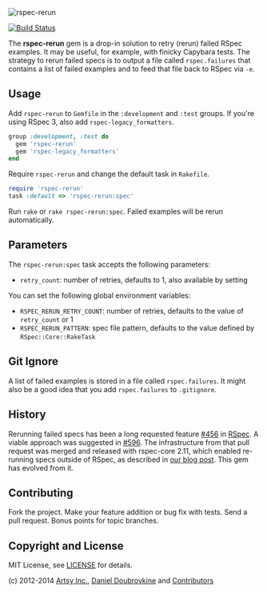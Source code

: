 ![rspec-rerun](https://raw.github.com/dblock/rspec-rerun/master/rspec-rerun.png)

[![Build Status](https://secure.travis-ci.org/dblock/rspec-rerun.png)](http://travis-ci.org/dblock/rspec-rerun)

The **rspec-rerun** gem is a drop-in solution to retry (rerun) failed RSpec examples. It may be useful, for example, with finicky Capybara tests. The strategy to rerun failed specs is to output a file called `rspec.failures` that contains a list of failed examples and to feed that file back to RSpec via `-e`.

Usage
-----

Add `rspec-rerun` to `Gemfile` in the `:development` and `:test` groups.
If you're using RSpec 3, also add `rspec-legacy_formatters`.

``` ruby
group :development, :test do
  gem 'rspec-rerun'
  gem 'rspec-legacy_formatters'
end
```

Require `rspec-rerun` and change the default task in `Rakefile`.

``` ruby
require 'rspec-rerun'
task :default => 'rspec-rerun:spec'
```

Run `rake` or `rake rspec-rerun:spec`. Failed examples will be rerun automatically.

Parameters
----------

The `rspec-rerun:spec` task accepts the following parameters:

* `retry_count`: number of retries, defaults to 1, also available by setting

You can set the following global environment variables:

* `RSPEC_RERUN_RETRY_COUNT`: number of retries, defaults to the value of `retry_count` or 1
* `RSPEC_RERUN_PATTERN`: spec file pattern, defaults to the value defined by `RSpec::Core::RakeTask`

Git Ignore
----------

A list of failed examples is stored in a file called `rspec.failures`. It might also be a good idea that you add `rspec.failures` to `.gitignore`.

History
-------

Rerunning failed specs has been a long requested feature [#456](https://github.com/rspec/rspec-core/issues/456) in [RSpec](https://github.com/rspec/rspec-core/). A viable approach was suggested in [#596](https://github.com/rspec/rspec-core/pull/596). The infrastructure from that pull request was merged and released with rspec-core 2.11, which enabled re-running specs outside of RSpec, as described in [our blog post](http://artsy.github.com/blog/2012/05/15/how-to-organize-over-3000-rspec-specs-and-retry-test-failures/). This gem has evolved from it.

Contributing
------------

Fork the project. Make your feature addition or bug fix with tests. Send a pull request. Bonus points for topic branches.

Copyright and License
---------------------

MIT License, see [LICENSE](https://github.com/dblock/rspec-rerun/blob/master/LICENSE.md) for details.

(c) 2012-2014 [Artsy Inc.](http://artsy.github.com), [Daniel Doubrovkine](https://github.com/dblock) and [Contributors](https://github.com/dblock/rspec-rerun/blob/master/CHANGELOG.md)

